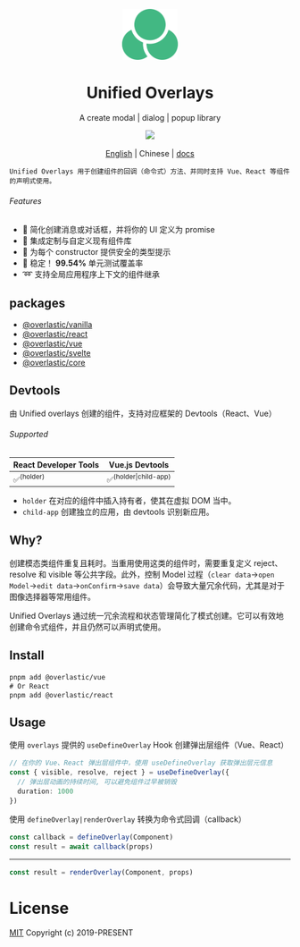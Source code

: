 <p align="center">
<img src="docs/public/circle.svg" style="width:100px;" />
</p>

<h1 align="center">Unified Overlays</h1>

<p align="center">
A create modal | dialog | popup library
</p>

<p align="center">
  <a href="https://www.npmjs.org/package/@overlastic/core">
    <img src="https://img.shields.io/npm/v/@overlastic/core.svg">
  </a>
</p>

<p align="center">
  <a href="https://github.com/hairyf/overlastic">English</a> | Chinese | <a href="https://overlastic.vercel.app/zh/">docs</a>
</p>

    Unified Overlays 用于创建组件的回调（命令式）方法、并同时支持 Vue、React 等组件的声明式使用。

###### Features

- 💫 简化创建消息或对话框，并将你的 UI 定义为 promise
- 🧩 集成定制与自定义现有组件库
- 🦾 为每个 constructor 提供安全的类型提示
- 🌟 稳定！ **99.54%** 单元测试覆盖率
- ➿ 支持全局应用程序上下文的组件继承

## packages

- [@overlastic/vanilla](https://overlastic.vercel.app/zh/core/element/)
- [@overlastic/react](https://overlastic.vercel.app/zh/core/react/)
- [@overlastic/vue](https://overlastic.vercel.app/zh/vue/)
- [@overlastic/svelte](https://overlastic.vercel.app/zh/core/svelte/)
- [@overlastic/core](https://overlastic.vercel.app/zh/core/functions/constructor.html)

## Devtools

由 Unified overlays 创建的组件，支持对应框架的 Devtools（React、Vue）

###### Supported

| React Developer Tools | Vue.js Devtools                 |
| --------------------- | ------------------------------- |
| ✅<sup>(holder)</sup>  | ✅<sup>(holder\|child-app)</sup> |

- `holder` 在对应的组件中插入持有者，使其在虚拟 DOM 当中。
- `child-app` 创建独立的应用，由 devtools 识别新应用。

## Why?

创建模态类组件重复且耗时。当重用使用这类的组件时，需要重复定义 reject、resolve 和 visible 等公共字段。此外，控制 Model 过程（`clear data`->`open Model`->`edit data`->`onConfirm`->`save data`）会导致大量冗余代码，尤其是对于图像选择器等常用组件。

Unified Overlays 通过统一冗余流程和状态管理简化了模式创建。它可以有效地创建命令式组件，并且仍然可以声明式使用。

## Install

```
pnpm add @overlastic/vue
# Or React
pnpm add @overlastic/react
```

## Usage

使用 `overlays` 提供的 `useDefineOverlay` Hook 创建弹出层组件（Vue、React）

```ts
// 在你的 Vue、React 弹出层组件中，使用 useDefineOverlay 获取弹出层元信息
const { visible, resolve, reject } = useDefineOverlay({
  // 弹出层动画的持续时间, 可以避免组件过早被销毁
  duration: 1000
})
```

使用 `defineOverlay|renderOverlay` 转换为命令式回调（callback）

```ts
const callback = defineOverlay(Component)
const result = await callback(props)
```

---

```ts
const result = renderOverlay(Component, props)
```

# License

[MIT](LICENSE) Copyright (c) 2019-PRESENT

